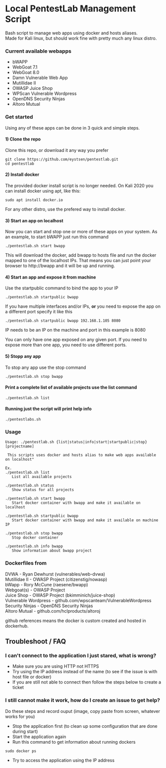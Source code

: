 # Local PentestLab Management Script

Bash script to manage web apps using docker and hosts aliases.  
Made for Kali linux, but should work fine with pretty much any linux distro.

### Current available webapps

* bWAPP
* WebGoat 7.1
* WebGoat 8.0
* Damn Vulnerable Web App
* Mutillidae II
* OWASP Juice Shop
* WPScan Vulnerable Wordpress
* OpenDNS Security Ninjas
* Altoro Mutual

### Get started 

Using any of these apps can be done in 3 quick and simple steps.

#### 1) Clone the repo
Clone this repo, or download it any way you prefer
```
git clone https://github.com/eystsen/pentestlab.git
cd pentestlab
```

#### 2) Install docker
The provided docker install script is no longer needed. 
On Kali 2020 you can install docker using apt, like this: 
```
sudo apt install docker.io
```

For any other distro, use the prefered way to install docker.


#### 3) Start an app on localhost
Now you can start and stop one or more of these apps on your system.
As an example, to start bWAPP just run this command
```
./pentestlab.sh start bwapp
```
This will download the docker, add bwapp to hosts file and run the docker
mapped to one of the localhost IPs.
That means you can just point your browser to http://bwapp and it will be up
and running.


#### 4) Start an app and expose it from machine
Use the startpublic command to bind the app to your IP
```
./pentestlab.sh startpublic bwapp
```
If you have multiple interfaces and/or IPs, **or** you need to expose the app on a different port specify it like this
```
./pentestlab.sh startpublic bwapp 192.168.1.105 8080
```
IP needs to be an IP on the machine and port in this example is 8080

You can only have one app exposed on any given port. If you need to expose more than one app, you need to use different ports.


#### 5) Stopp any app
To stop any app use the stop command
```
./pentestlab.sh stop bwapp
```


#### Print a complete list of available projects use the list command
```
./pentestlab.sh list 
```

#### Running just the script will print help info
```
./pentestlabs.sh 
```


### Usage
```
Usage: ./pentestlab.sh {list|status|info|start|startpublic|stop} [projectname]

 This scripts uses docker and hosts alias to make web apps available on localhost"

Ex.
./pentestlab.sh list
   List all available projects  

./pentestlab.sh status
   Show status for all projects  

./pentestlab.sh start bwapp
   Start docker container with bwapp and make it available on localhost  

./pentestlab.sh startpublic bwapp
   Start docker container with bwapp and make it available on machine IP 

./pentestlab.sh stop bwapp
   Stop docker container

./pentestlab.sh info bwapp
   Show information about bwapp project
```

 ### Dockerfiles from
 DVWA                   - Ryan Dewhurst (vulnerables/web-dvwa)  
 Mutillidae II          - OWASP Project (citizenstig/nowasp)  
 bWapp                  - Rory McCune (raesene/bwapp)  
 Webgoat(s)             - OWASP Project  
 Juice Shop             - OWASP Project (bkimminich/juice-shop)  
 Vulnerable Wordpress   - github.com/wpscanteam/VulnerableWordpress  
 Security Ninjas        - OpenDNS Security Ninjas  
 Altoro Mutual          - github.com/hclproducts/altoroj  


github references means the docker is custom created and hosted in dockerhub.


## Troubleshoot / FAQ

### I can't connect to the application I just stared, what is wrong?
- Make sure you are using HTTP not HTTPS
- Try using the IP address instead of the name (to see if the issue is with host file or docker)
- If you are still not able to connect then follow the steps below to create a ticket

### I still cannot make it work, how do I create an issue to get help?
Do these steps and record ouput (image, copy paste from screen, whatever works for you)
- Stop the application first (to clean up some configuration that are done during start)
- Start the application again 
- Run this command to get information about running dockers
```
sudo docker ps
```
- Try to access the application using the IP address

